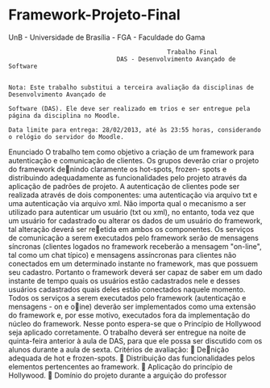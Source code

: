 Framework-Projeto-Final
=======================

UnB - Universidade de Brasília - FGA - Faculdade do Gama

                                                Trabalho Final
                                  DAS - Desenvolvimento Avançado de Software
                                  
                                                                                                Nota: Este trabalho substitui a terceira avaliação da disciplinas de Desenvolvimento Avançado de
                                                                                                Software (DAS). Ele deve ser realizado em trios e ser entregue pela página da disciplina no Moodle.
                                                                                                Data limite para entrega: 28/02/2013, até às 23:55 horas, considerando o relógio do servidor do Moodle.

  Enunciado
O trabalho tem como objetivo a criação de um framework para autenticação e comunicação de
clientes. Os grupos deverão criar o projeto do framework denindo claramente os hot-spots, frozen-
spots e distribuindo adequadamente as funcionalidades pelo projeto através da aplicação de padrões
de projeto.
A autenticação de clientes pode ser realizada através de dois componentes: uma autenticação via
arquivo txt e uma autenticação via arquivo xml. Não importa qual o mecanismo a ser utilizado para
autenticar um usuário (txt ou xml), no entanto, toda vez que um usuário for cadastrado ou alterar os
dados de um usuário do framework, tal alteração deverá ser reetida em ambos os componentes.
Os serviços de comunicação a serem executados pelo framework serão de mensagens síncronas
(clientes logados no framework receberão a mensagem "on-line", tal como um chat típico) e mensagens
assíncronas para clientes não conectados em um determinado instante no framework, mas que possuem
seu cadastro. Portanto o framework deverá ser capaz de saber em um dado instante de tempo quais
os usuários estão cadastrados nele e desses usuários cadastrados quais deles estão conectados naquele
momento.
Todos os serviços a serem executados pelo framework (autenticação e mensagens - on e oine)
deverão ser implementados como uma extensão do framework e, por esse motivo, executados fora da
implementação do núcleo do framework. Nesse ponto espera-se que o Princípio de Hollywood seja
aplicado corretamente.
O trabalho deverá ser entregue na noite de quinta-feira anterior à aula de DAS, para que ele possa
ser discutido com os alunos durante a aula de sexta.
Critérios de avaliação:
 Denição adequada de hot e frozen-spots.
 Distribuição das funcionalidades pelos elementos pertencentes ao framework.
 Aplicação do princípio de Hollywood.
 Domínio do projeto durante a arguição do professor
